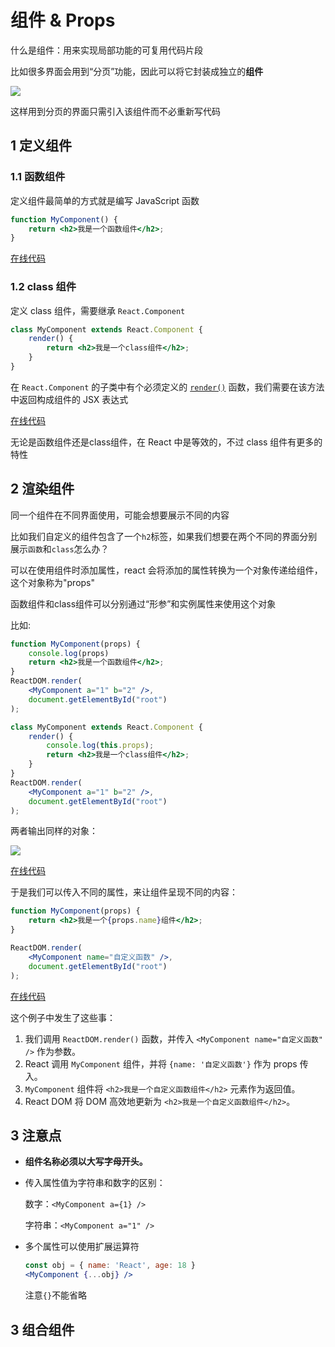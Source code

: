 # 组件 & Props

什么是组件：用来实现局部功能的可复用代码片段

比如很多界面会用到“分页”功能，因此可以将它封装成独立的**组件**

![](https://melonvin-1302080640.cos.ap-shanghai.myqcloud.com/Snipaste_2022-02-22_15-29-30.png)

这样用到分页的界面只需引入该组件而不必重新写代码

## 1 定义组件

### 1.1 函数组件

定义组件最简单的方式就是编写 JavaScript 函数

```jsx
function MyComponent() {
    return <h2>我是一个函数组件</h2>;
}
```

[在线代码](https://codesandbox.io/s/react-08-bt4rbw?file=/index.html:636-698)

### 1.2 class 组件

定义 class 组件，需要继承 `React.Component`

```jsx
class MyComponent extends React.Component {
    render() {
        return <h2>我是一个class组件</h2>;
    }
}
```

在 `React.Component` 的子类中有个必须定义的 [`render()`](https://react.docschina.org/docs/react-component.html#render) 函数，我们需要在该方法中返回构成组件的 JSX 表达式

[在线代码](https://codesandbox.io/s/react-09-72egbz?file=/index.html:636-749)

无论是函数组件还是class组件，在 React 中是等效的，不过 class 组件有更多的特性

## 2 渲染组件

同一个组件在不同界面使用，可能会想要展示不同的内容

比如我们自定义的组件包含了一个`h2`标签，如果我们想要在两个不同的界面分别展示`函数`和`class`怎么办？

可以在使用组件时添加属性，react 会将添加的属性转换为一个对象传递给组件，这个对象称为"props"

函数组件和class组件可以分别通过“形参”和实例属性来使用这个对象

比如:

```jsx
function MyComponent(props) {
    console.log(props)
    return <h2>我是一个函数组件</h2>;
}
ReactDOM.render(
    <MyComponent a="1" b="2" />,
    document.getElementById("root")
);
```

```jsx
class MyComponent extends React.Component {
    render() {
        console.log(this.props);
        return <h2>我是一个class组件</h2>;
    }
}
ReactDOM.render(
    <MyComponent a="1" b="2" />,
    document.getElementById("root")
);
```

两者输出同样的对象：

![](https://melonvin-1302080640.cos.ap-shanghai.myqcloud.com/Snipaste_2022-02-22_16-09-07.png)

[在线代码](https://codesandbox.io/s/reverent-ritchie-mrni6q?file=/index.html:0-1012)

于是我们可以传入不同的属性，来让组件呈现不同的内容：

```jsx
function MyComponent(props) {
    return <h2>我是一个{props.name}组件</h2>;
}

ReactDOM.render(
    <MyComponent name="自定义函数" />,
    document.getElementById("root")
);
```

[在线代码](https://codesandbox.io/s/romantic-montalcini-bw7xyt?file=/index.html)

这个例子中发生了这些事：

1. 我们调用 `ReactDOM.render()` 函数，并传入 `<MyComponent name="自定义函数" />` 作为参数。
2. React 调用 `MyComponent` 组件，并将 `{name: '自定义函数'}` 作为 props 传入。
3. `MyComponent` 组件将 `<h2>我是一个自定义函数组件</h2>` 元素作为返回值。
4. React DOM 将 DOM 高效地更新为 `<h2>我是一个自定义函数组件</h2>`。

## 3 注意点

- **组件名称必须以大写字母开头。**

- 传入属性值为字符串和数字的区别：

  数字：`<MyComponent a={1} />`

  字符串：`<MyComponent a="1" />`

- 多个属性可以使用扩展运算符

  ```jsx
  const obj = { name: 'React', age: 18 }
  <MyComponent {...obj} /> 
  ```

  注意`{}`不能省略

## 3 组合组件
